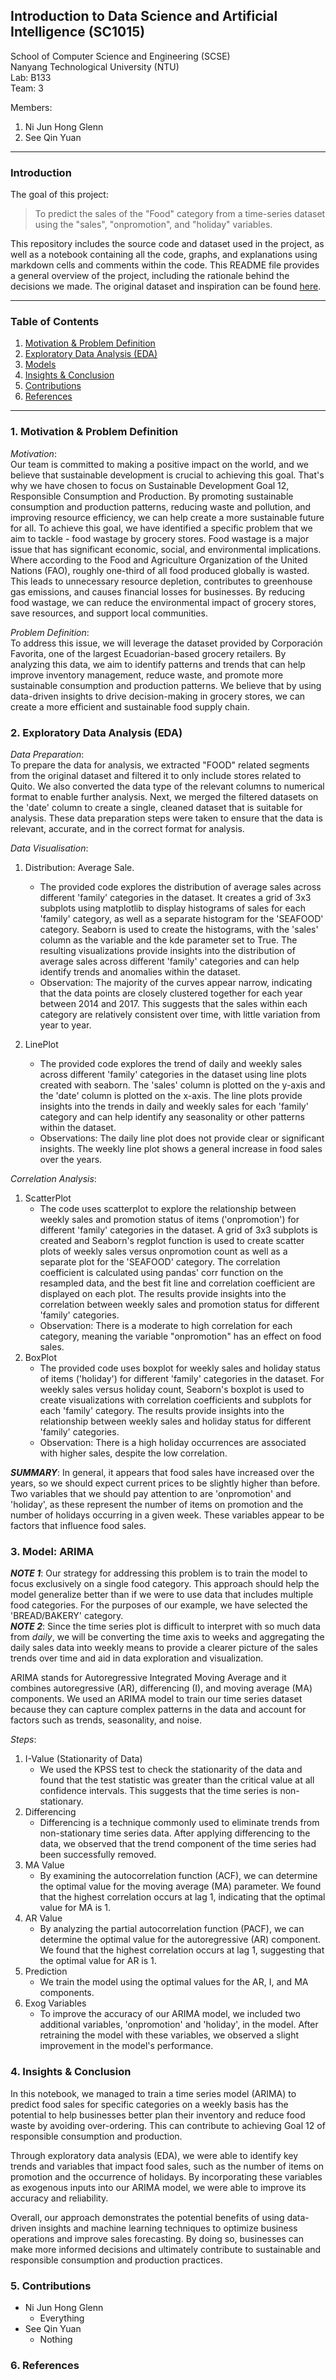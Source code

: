 ## Introduction to Data Science and Artificial Intelligence (SC1015)
School of Computer Science and Engineering (SCSE) <br>
Nanyang Technological University (NTU) <br>
Lab: B133 <br>
Team: 3 <br>

Members:
1. Ni Jun Hong Glenn
2. See Qin Yuan
---
### Introduction
The goal of this project:
> To predict the sales of the "Food" category from a time-series dataset using the "sales", "onpromotion", and "holiday" variables. <br>

This repository includes the source code and dataset used in the project, as well as a notebook containing all the code, graphs, and explanations using markdown cells and comments within the code. This README file provides a general overview of the project, including the rationale behind the decisions we made. The original dataset and inspiration can be found [here](https://www.kaggle.com/competitions/store-sales-time-series-forecasting). <br>

---
### Table of Contents
1. [Motivation & Problem Definition](#1-motivation--problem-definition)
2. [Exploratory Data Analysis (EDA)](#2-exploratory-data-analysis-eda)
3. [Models](#3-model-arima)
4. [Insights & Conclusion](#4-insights--conclusion)
5. [Contributions](#5-contributions)
6. [References](#6-references)

---

### 1. Motivation & Problem Definition
*Motivation*: <br>
Our team is committed to making a positive impact on the world, and we believe that sustainable development is crucial to achieving this goal. That's why we have chosen to focus on Sustainable Development Goal 12, Responsible Consumption and Production. By promoting sustainable consumption and production patterns, reducing waste and pollution, and improving resource efficiency, we can help create a more sustainable future for all.
To achieve this goal, we have identified a specific problem that we aim to tackle - food wastage by grocery stores. Food wastage is a major issue that has significant economic, social, and environmental implications. Where according to the Food and Agriculture Organization of the United Nations (FAO), roughly one-third of all food produced globally is wasted. This leads to unnecessary resource depletion, contributes to greenhouse gas emissions, and causes financial losses for businesses. By reducing food wastage, we can reduce the environmental impact of grocery stores, save resources, and support local communities.

*Problem Definition*: <br>
To address this issue, we will leverage the dataset provided by Corporación Favorita, one of the largest Ecuadorian-based grocery retailers. By analyzing this data, we aim to identify patterns and trends that can help improve inventory management, reduce waste, and promote more sustainable consumption and production patterns. We believe that by using data-driven insights to drive decision-making in grocery stores, we can create a more efficient and sustainable food supply chain.

### 2. Exploratory Data Analysis (EDA)
*Data Preparation*: <br>
To prepare the data for analysis, we extracted "FOOD" related segments from the original dataset and filtered it to only include stores related to Quito. We also converted the data type of the relevant columns to numerical format to enable further analysis. Next, we merged the filtered datasets on the 'date' column to create a single, cleaned dataset that is suitable for analysis. These data preparation steps were taken to ensure that the data is relevant, accurate, and in the correct format for analysis. <br>

*Data Visualisation*: <br>
1. Distribution: Average Sale. 
   - The provided code explores the distribution of average sales across different 'family' categories in the dataset. It creates a grid of 3x3 subplots using matplotlib to display histograms of sales for each 'family' category, as well as a separate histogram for the 'SEAFOOD' category. Seaborn is used to create the histograms, with the 'sales' column as the variable and the kde parameter set to True. The resulting visualizations provide insights into the distribution of average sales across different 'family' categories and can help identify trends and anomalies within the dataset. <br>
   - Observation: The majority of the curves appear narrow, indicating that the data points are closely clustered together for each year between 2014 and 2017. This suggests that the sales within each category are relatively consistent over time, with little variation from year to year.

2. LinePlot
   - The provided code explores the trend of daily and weekly sales across different 'family' categories in the dataset using line plots created with seaborn. The 'sales' column is plotted on the y-axis and the 'date' column is plotted on the x-axis. The line plots provide insights into the trends in daily and weekly sales for each 'family' category and can help identify any seasonality or other patterns within the dataset. 
   - Observations: The daily line plot does not provide clear or significant insights. The weekly line plot shows a general increase in food sales over the years.

*Correlation Analysis*: <br>
1. ScatterPlot
   - The code uses scatterplot to explore the relationship between weekly sales and promotion status of items ('onpromotion') for different 'family' categories in the dataset. A grid of 3x3 subplots is created and Seaborn's regplot function is used to create scatter plots of weekly sales versus onpromotion count as well as a separate plot for the 'SEAFOOD' category. The correlation coefficient is calculated using pandas' corr function on the resampled data, and the best fit line and correlation coefficient are displayed on each plot. The results provide insights into the correlation between weekly sales and promotion status for different 'family' categories.
   - Observation: There is a moderate to high correlation for each category, meaning the variable "onpromotion" has an effect on food sales.
2. BoxPlot
   - The provided code uses boxplot for weekly sales and holiday status of items ('holiday') for different 'family' categories in the dataset. For weekly sales versus holiday count, Seaborn's boxplot is used to create visualizations with correlation coefficients and subplots for each 'family' category. The results provide insights into the relationship between weekly sales and holiday status for different 'family' categories.
   - Observation: There is a high holiday occurrences are associated with higher sales, despite the low correlation.

***SUMMARY***: In general, it appears that food sales have increased over the years, so we should expect current prices to be slightly higher than before. Two variables that we should pay attention to are 'onpromotion' and 'holiday', as these represent the number of items on promotion and the number of holidays occurring in a given week. These variables appear to be factors that influence food sales.

### 3. Model: **ARIMA**
***NOTE 1***: Our strategy for addressing this problem is to train the model to focus exclusively on a single food category. This approach should help the model generalize better than if we were to use data that includes multiple food categories. For the purposes of our example, we have selected the 'BREAD/BAKERY' category. <br>
***NOTE 2***: Since the time series plot is difficult to interpret with so much data from *daily*, we will be converting the time axis to weeks and aggregating the daily sales data into weekly means to provide a clearer picture of the sales trends over time and aid in data exploration and visualization. <br>

ARIMA stands for Autoregressive Integrated Moving Average and it combines autoregressive (AR), differencing (I), and moving average (MA) components. We used an ARIMA model to train our time series dataset because they can capture complex patterns in the data and account for factors such as trends, seasonality, and noise.

*Steps*:
1. I-Value (Stationarity of Data)
   - We used the KPSS test to check the stationarity of the data and found that the test statistic was greater than the critical value at all confidence intervals. This suggests that the time series is non-stationary.
2. Differencing
   - Differencing is a technique commonly used to eliminate trends from non-stationary time series data. After applying differencing to the data, we observed that the trend component of the time series had been successfully removed.
3. MA Value
   - By examining the autocorrelation function (ACF), we can determine the optimal value for the moving average (MA) parameter. We found that the highest correlation occurs at lag 1, indicating that the optimal value for MA is 1.
4. AR Value
   - By analyzing the partial autocorrelation function (PACF), we can determine the optimal value for the autoregressive (AR) component. We found that the highest correlation occurs at lag 1, suggesting that the optimal value for AR is 1.
5. Prediction
   - We train the model using the optimal values for the AR, I, and MA components.
6. Exog Variables
   - To improve the accuracy of our ARIMA model, we included two additional variables, 'onpromotion' and 'holiday', in the model. After retraining the model with these variables, we observed a slight improvement in the model's performance.

### 4. Insights & Conclusion
In this notebook, we managed to train a time series model (ARIMA) to predict food sales for specific categories on a weekly basis has the potential to help businesses better plan their inventory and reduce food waste by avoiding over-ordering. This can contribute to achieving Goal 12 of responsible consumption and production.

Through exploratory data analysis (EDA), we were able to identify key trends and variables that impact food sales, such as the number of items on promotion and the occurrence of holidays. By incorporating these variables as exogenous inputs into our ARIMA model, we were able to improve its accuracy and reliability.

Overall, our approach demonstrates the potential benefits of using data-driven insights and machine learning techniques to optimize business operations and improve sales forecasting. By doing so, businesses can make more informed decisions and ultimately contribute to sustainable and responsible consumption and production practices.

### 5. Contributions
* Ni Jun Hong Glenn
  * Everything
* See Qin Yuan
  * Nothing

### 6. References
